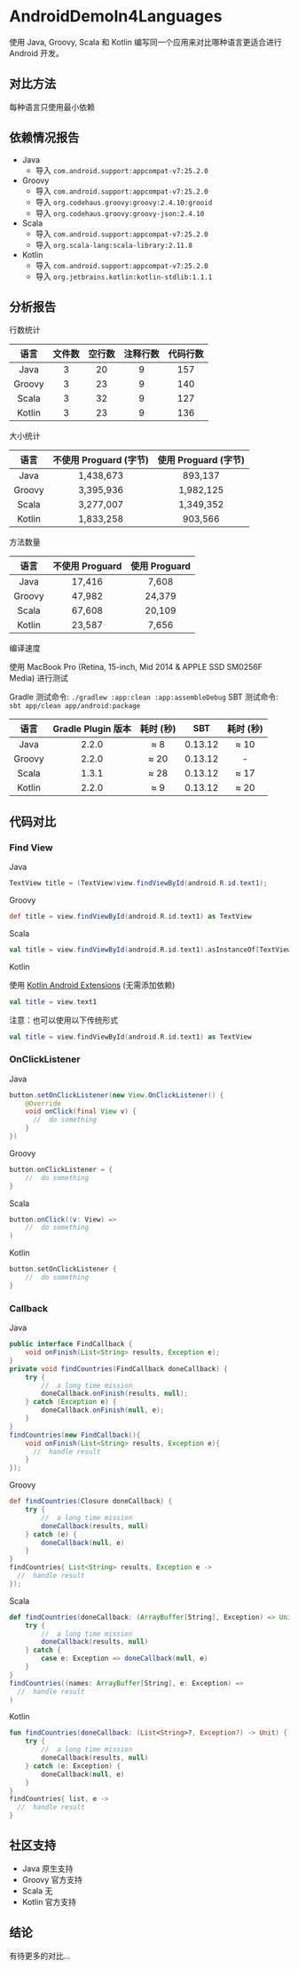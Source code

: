 # AndroidDemoIn4Languages

使用 Java, Groovy, Scala 和 Kotlin 编写同一个应用来对比哪种语言更适合进行 Android 开发。

## 对比方法

每种语言只使用最小依赖

## 依赖情况报告

- Java
  - 导入 `com.android.support:appcompat-v7:25.2.0`
- Groovy
  - 导入 `com.android.support:appcompat-v7:25.2.0`
  - 导入 `org.codehaus.groovy:groovy:2.4.10:grooid`
  - 导入 `org.codehaus.groovy:groovy-json:2.4.10`
- Scala
  - 导入 `com.android.support:appcompat-v7:25.2.0`
  - 导入 `org.scala-lang:scala-library:2.11.8`
- Kotlin
  - 导入 `com.android.support:appcompat-v7:25.2.0`
  - 导入 `org.jetbrains.kotlin:kotlin-stdlib:1.1.1`

## 分析报告

行数统计

|   语言   | 文件数  | 空行数  | 注释行数 | 代码行数 |
| :----: | :--: | :--: | :--: | :--: |
|  Java  |  3   |  20  |  9   | 157  |
| Groovy |  3   |  23  |  9   | 140  |
| Scala  |  3   |  32  |  9   | 127  |
| Kotlin |  3   |  23  |  9   | 136  |

大小统计

|   语言   | 不使用 Proguard (字节) | 使用 Proguard (字节) |
| :----: | :---------------: | :--------------: |
|  Java  |     1,438,673     |     893,137      |
| Groovy |     3,395,936     |    1,982,125     |
| Scala  |     3,277,007     |    1,349,352     |
| Kotlin |     1,833,258     |     903,566      |

方法数量

|   语言   | 不使用 Proguard | 使用 Proguard |
| :----: | :----------: | :---------: |
|  Java  |    17,416    |    7,608    |
| Groovy |    47,982    |   24,379    |
| Scala  |    67,608    |   20,109    |
| Kotlin |    23,587    |    7,656    |

编译速度

使用 MacBook Pro (Retina, 15-inch, Mid 2014 & APPLE SSD SM0256F Media) 进行测试

Gradle 测试命令: `./gradlew :app:clean :app:assembleDebug`
SBT 测试命令: `sbt app/clean app/android:package`


|   语言   | Gradle Plugin 版本 | 耗时 (秒) |   SBT   | 耗时 (秒) |
| :----: | :--------------: | :----: | :-----: | :----: |
|  Java  |      2.2.0       |  ≈ 8   | 0.13.12 |  ≈ 10  |
| Groovy |      2.2.0       |  ≈ 20  | 0.13.12 |   -    |
| Scala  |      1.3.1       |  ≈ 28  | 0.13.12 |  ≈ 17  |
| Kotlin |      2.2.0       |  ≈ 9   | 0.13.12 |  ≈ 20  |

## 代码对比

### Find View

Java

```java
TextView title = (TextView)view.findViewById(android.R.id.text1);
```

Groovy

```groovy
def title = view.findViewById(android.R.id.text1) as TextView
```

Scala

```scala
val title = view.findViewById(android.R.id.text1).asInstanceOf[TextView]
```

Kotlin

使用 [Kotlin Android Extensions](https://kotlinlang.org/docs/tutorials/android-plugin.html) (无需添加依赖)

``` kotlin
val title = view.text1
```

注意：也可以使用以下传统形式

```kotlin
val title = view.findViewById(android.R.id.text1) as TextView
```

### OnClickListener

Java

```java
button.setOnClickListener(new View.OnClickListener() {
    @Override
    void onClick(final View v) {
      //  do something
    }
})
```

Groovy

```groovy
button.onClickListener = {
    //  do something
}
```

Scala

```scala
button.onClick((v: View) =>
    //  do something
)
```

Kotlin

```kotlin
button.setOnClickListener {
    //  do something
}
```

### Callback

Java

```java
public interface FindCallback {
    void onFinish(List<String> results, Exception e);
}
private void findCountries(FindCallback doneCallback) {
    try {
        //  a long time mission
        doneCallback.onFinish(results, null);
    } catch (Exception e) {
        doneCallback.onFinish(null, e);
    }
}
findCountries(new FindCallback(){
    void onFinish(List<String> results, Exception e){
      //  handle result
    }
});
```

Groovy

```groovy
def findCountries(Closure doneCallback) {
    try {
        //  a long time mission
        doneCallback(results, null)
    } catch (e) {
        doneCallback(null, e)
    }
}
findCountries{ List<String> results, Exception e ->
  //  handle result
});
```

Scala

```scala
def findCountries(doneCallback: (ArrayBuffer[String], Exception) => Unit):Unit = {
    try {
        //  a long time mission
        doneCallback(results, null)
    } catch {
        case e: Exception => doneCallback(null, e)
    }
}
findCountries((names: ArrayBuffer[String], e: Exception) =>
  //  handle result
)
```

Kotlin

```kotlin
fun findCountries(doneCallback: (List<String>?, Exception?) -> Unit) {
    try {
        //  a long time mission
        doneCallback(results, null)
    } catch (e: Exception) {
        doneCallback(null, e)
    }
}
findCountries{ list, e ->
  //  handle result
}
```

## 社区支持

- Java 原生支持
- Groovy 官方支持
- Scala 无
- Kotlin 官方支持

## 结论

有待更多的对比...
